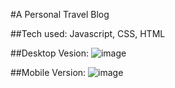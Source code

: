 #A Personal Travel Blog

##Tech used:
Javascript, CSS, HTML

##Desktop Vesion:
![image](https://user-images.githubusercontent.com/64840151/195423338-0877975d-33e1-4d5f-a4e1-a7e5dc493115.png)

##Mobile Version:
![image](https://user-images.githubusercontent.com/64840151/195423287-5ad35cc6-2684-493a-8dc2-6041653dd2b3.png)
